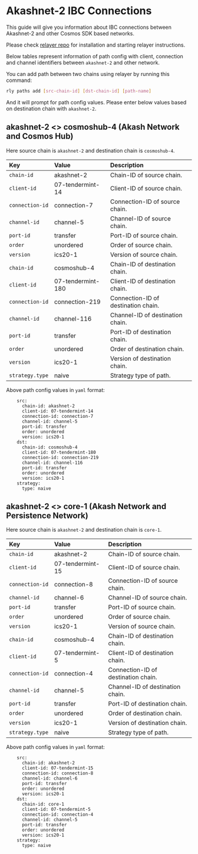 # Akashnet-2 IBC Connections

This guide will give you information about IBC connections between Akashnet-2 and other Cosmos SDK based networks.

Please check [relayer repo](https://github.com/cosmos/relayer) for installation and starting relayer instructions.

Below tables represent information of path config with client, connection and channel identifiers between `akashnet-2` and other network.

You can add path between two chains using relayer by running this command:

```bash
rly paths add [src-chain-id] [dst-chain-id] [path-name]
```

And it will prompt for path config values. Please enter below values based on destination chain with `akashnet-2`.

## akashnet-2 &lt;&gt; cosmoshub-4 \(Akash Network and Cosmos Hub\)

Here source chain is `akashnet-2` and destination chain is `cosmoshub-4`.

| Key | Value | Description |
| :--- | :--- | :--- |
| `chain-id` | akashnet-2 | Chain-ID of source chain. |
| `client-id` | 07-tendermint-14 | Client-ID of source chain. |
| `connection-id` | connection-7 | Connection-ID of source chain. |
| `channel-id` | channel-5 | Channel-ID of source chain. |
| `port-id` | transfer | Port-ID of source chain. |
| `order` | unordered | Order of source chain. |
| `version` | ics20-1 | Version of source chain. |
| `chain-id` | cosmoshub-4 | Chain-ID of destination chain. |
| `client-id` | 07-tendermint-180 | Client-ID of destination chain. |
| `connection-id` | connection-219 | Connection-ID of destination chain. |
| `channel-id` | channel-116 | Channel-ID of destination chain. |
| `port-id` | transfer | Port-ID of destination chain. |
| `order` | unordered | Order of destination chain. |
| `version` | ics20-1 | Version of destination chain. |
| `strategy.type` | naive | Strategy type of path. |

Above path config values in `yaml` format:

```text
    src:
      chain-id: akashnet-2
      client-id: 07-tendermint-14
      connection-id: connection-7
      channel-id: channel-5
      port-id: transfer
      order: unordered
      version: ics20-1
    dst:
      chain-id: cosmoshub-4
      client-id: 07-tendermint-180
      connection-id: connection-219
      channel-id: channel-116
      port-id: transfer
      order: unordered
      version: ics20-1
    strategy:
      type: naive
```

## akashnet-2 &lt;&gt; core-1 \(Akash Network and Persistence Network\)

Here source chain is `akashnet-2` and destination chain is `core-1`.

| Key | Value | Description |
| :--- | :--- | :--- |
| `chain-id` | akashnet-2 | Chain-ID of source chain. |
| `client-id` | 07-tendermint-15 | Client-ID of source chain. |
| `connection-id` | connection-8 | Connection-ID of source chain. |
| `channel-id` | channel-6 | Channel-ID of source chain. |
| `port-id` | transfer | Port-ID of source chain. |
| `order` | unordered | Order of source chain. |
| `version` | ics20-1 | Version of source chain. |
| `chain-id` | cosmoshub-4 | Chain-ID of destination chain. |
| `client-id` | 07-tendermint-5 | Client-ID of destination chain. |
| `connection-id` | connection-4 | Connection-ID of destination chain. |
| `channel-id` | channel-5 | Channel-ID of destination chain. |
| `port-id` | transfer | Port-ID of destination chain. |
| `order` | unordered | Order of destination chain. |
| `version` | ics20-1 | Version of destination chain. |
| `strategy.type` | naive | Strategy type of path. |

Above path config values in `yaml` format:

```text
    src:
      chain-id: akashnet-2
      client-id: 07-tendermint-15
      connection-id: connection-8
      channel-id: channel-6
      port-id: transfer
      order: unordered
      version: ics20-1
    dst:
      chain-id: core-1
      client-id: 07-tendermint-5
      connection-id: connection-4
      channel-id: channel-5
      port-id: transfer
      order: unordered
      version: ics20-1
    strategy:
      type: naive
```

